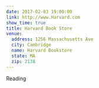 ```yaml
---
date: 2017-02-03 19:00:00
link: http://www.Harvard.com
show_time: true
title: Harvard Book Store
venue:
  address: 1256 Massachusetts Ave
  city: Cambridge
  name: Harvard Bookstore
  state: MA
  zip: 2138
---
```


Reading
